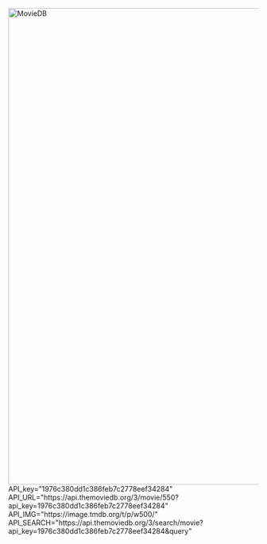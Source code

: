 
<img width="960" alt="MovieDB" src="https://user-images.githubusercontent.com/51114925/198269512-52115808-0eff-4005-80aa-7ac24db6ad0f.png">
API_key="1976c380dd1c386feb7c2778eef34284"
API_URL="https://api.themoviedb.org/3/movie/550?api_key=1976c380dd1c386feb7c2778eef34284"
API_IMG="https://image.tmdb.org/t/p/w500/"
API_SEARCH="https://api.themoviedb.org/3/search/movie?api_key=1976c380dd1c386feb7c2778eef34284&query"
